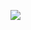 [![](https://mermaid.ink/img/pako:eNqdlF1r2zAUhv-KUG82iCEkEIgGG1mcr14M9nWxTSOo8pEtZktBkpeGkP8-RbKdtmkp853P8fu85wNJR8x1BpjgJEmo4loJmROqECrZQdeOICHvIaMq_Bal3vOCGYe-fXx3FiE0e0PxslbcSa0I2hfMbXNQBrbSUvwWJcl7NP9F8ecazAG5AlDGHLtjFij-HR1WjxwEOF5sy4OR_GIQhfMQpEeKNzZYWa1yJNUj2w8Un6I89XL0SQdo4Vv4bgGF1tDOQCZDPVT54cuulYD8ABuYtWe-gDMS_ragMLp6fohFQJYemWXZwwIGbF06369-HlwHcNOAYXrIUJz_RWgZoNvYYG2UX4LQpmKhoodqC6YTb6I4BmhGCBHNtpvU3Ke6EjG1ulalZxVwaS-phU_tjOZgbZNZX2WW1-ab69TtU46XzNoUBGq78OewLMkNTMVE8IF1Rv8BcjMcTka8DZO9zFxBRrv7Jx5tsdZjIgRMHnhMp-Pxqx7N6I2Hd7ibTjsPITgfDl_zaCa8WEzEqLPgfDx-cRTrDiWgWY8lRHLeY_RIrnrXTHusKpKL3hta9yaXvTe0-U8SD3AF_rLKzL-6x7MTxf6WV_56E_-ZgWD-xaCYqpOXstrprwfFMXGmhgE2us4LTAQrrY_qnT_bkEqWG1Z12R1TP7Vu49M__pTpnw?type=png)](https://mermaid.live/edit#pako:eNqdlF1r2zAUhv-KUG82iCEkEIgGG1mcr14M9nWxTSOo8pEtZktBkpeGkP8-RbKdtmkp853P8fu85wNJR8x1BpjgJEmo4loJmROqECrZQdeOICHvIaMq_Bal3vOCGYe-fXx3FiE0e0PxslbcSa0I2hfMbXNQBrbSUvwWJcl7NP9F8ecazAG5AlDGHLtjFij-HR1WjxwEOF5sy4OR_GIQhfMQpEeKNzZYWa1yJNUj2w8Un6I89XL0SQdo4Vv4bgGF1tDOQCZDPVT54cuulYD8ABuYtWe-gDMS_ragMLp6fohFQJYemWXZwwIGbF06369-HlwHcNOAYXrIUJz_RWgZoNvYYG2UX4LQpmKhoodqC6YTb6I4BmhGCBHNtpvU3Ke6EjG1ulalZxVwaS-phU_tjOZgbZNZX2WW1-ab69TtU46XzNoUBGq78OewLMkNTMVE8IF1Rv8BcjMcTka8DZO9zFxBRrv7Jx5tsdZjIgRMHnhMp-Pxqx7N6I2Hd7ibTjsPITgfDl_zaCa8WEzEqLPgfDx-cRTrDiWgWY8lRHLeY_RIrnrXTHusKpKL3hta9yaXvTe0-U8SD3AF_rLKzL-6x7MTxf6WV_56E_-ZgWD-xaCYqpOXstrprwfFMXGmhgE2us4LTAQrrY_qnT_bkEqWG1Z12R1TP7Vu49M__pTpnw)